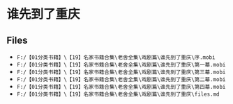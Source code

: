 # 谁先到了重庆

## Files

- `F:/【01分类书籍】\【19】名家书籍合集\老舍全集\戏剧篇\谁先到了重庆\序.mobi`
- `F:/【01分类书籍】\【19】名家书籍合集\老舍全集\戏剧篇\谁先到了重庆\第一幕.mobi`
- `F:/【01分类书籍】\【19】名家书籍合集\老舍全集\戏剧篇\谁先到了重庆\第三幕.mobi`
- `F:/【01分类书籍】\【19】名家书籍合集\老舍全集\戏剧篇\谁先到了重庆\第二幕.mobi`
- `F:/【01分类书籍】\【19】名家书籍合集\老舍全集\戏剧篇\谁先到了重庆\第四幕.mobi`
- `F:/【01分类书籍】\【19】名家书籍合集\老舍全集\戏剧篇\谁先到了重庆\files.md`
